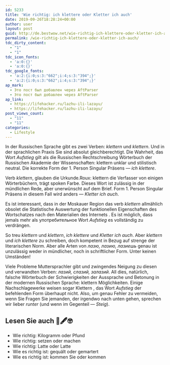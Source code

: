 ```yaml
---
id: 5233
title: 'Wie richtig: ich klettere oder Kletter ich auch'
date: 2019-09-26T18:28:24+00:00
author: user
layout: post
guid: http://de.bestwow.net/wie-richtig-ich-klettere-oder-kletter-ich-auch/
permalink: /wie-richtig-ich-klettere-oder-kletter-ich-auch/
tdc_dirty_content:
  - "1"
  - "1"
tdc_icon_fonts:
  - 'a:0:{}'
  - 'a:0:{}'
tdc_google_fonts:
  - 'a:2:{i:0;s:3:"662";i:4;s:3:"394";}'
  - 'a:2:{i:0;s:3:"662";i:4;s:3:"394";}'
ap_mark:
  - Это пост был добавлен через AftParser
  - Это пост был добавлен через AftParser
ap_link:
  - https://lifehacker.ru/lazhu-ili-lazayu/
  - https://lifehacker.ru/lazhu-ili-lazayu/
post_views_count:
  - "11"
  - "11"
categories:
  - Lifestyle
---
```

In der Russischen Sprache gibt es zwei Verben: _klettern_ und _klettern_. Und in der sprachlichen Praxis Sie sind absolut gleichberechtigt. Die Wahrheit, das Wort _Aufstieg_ gilt als die <span><span> Russischen Rechtschreibung Wörterbuch der Russischen Akademie der Wissenschaften: klettern </span> </span> unklar und stilistisch neutral. Die korrekte Form der 1. Person Singular Präsens — _ich klettere_.

Verb _klettern_, glauben die <span><span> Urkunde.Roux: klettern </span> </span> die Verfasser von einigen Wörterbüchern, trägt spoken Farbe. Dieses Wort ist zulässig in der mündlichen Rede, aber unerwünscht auf dem Brief. Form 1. Person Singular Präsens in diesem Fall wird anders — _Kletter ich auch_.

Es ist interessant, dass in der Moskauer Region das verb _klettern_ allmählich obsolet <span><span> die Statistische Auswertung der funktionellen Eigenschaften des Wortschatzes nach den Materialien des Internets </span> </span>. Es ist möglich, dass jemals mehr als употребительное Wort _Aufstieg_ es vollständig zu verdrängen.

So treu _klettern_ und _klettern_, _ich klettere_ und _Kletter ich auch_. Aber _klettern_ und _ich klettere_ zu schreiben, doch kompetent in Bezug auf strenge der literarischen Norm. Aber alle Arten von _лазю, лазию, лазиешь_ genau ist unzulässig weder in mündlicher, noch in schriftlicher Form. Unter keinen Umständen!

Viele Probleme Muttersprachler gibt und zwingendes Neigung zu diesen und verwandten Verben: _лазий, слазий, залазий_. All dies, natürlich, falsche <span><span> Wörterbuch der Schwierigkeiten der Aussprache und Betonung in der modernen Russischen Sprache: klettern </span> </span> Möglichkeiten. Einige Nachschlagewerke weisen sogar <span><span> Klettern </span> </span>, das Wort _Aufstieg_ der befehlenden Form überhaupt nicht. Also, um genau Fehler zu vermeiden, wenn Sie Fragen Sie jemanden, der irgendwo nach unten gehen, sprechen wir lieber _runter_ (und wenn im Gegenteil — _Steig_).

<div>
  <h2 class="read-also__title">
    <span>Lesen Sie auch</span> <span>📕🖋🤓 </span>
  </h2>
  
  <ul class="read-also__list">
    <li>
      Wie richtig: Kilogramm oder Pfund
    </li>
    <li>
      Wie richtig: setzen oder machen
    </li>
    <li>
      Wie richtig: Latte oder Latte
    </li>
    <li>
      Wie es richtig ist: gequält oder gemartert
    </li>
    <li>
      Wie es richtig ist: kommen Sie oder kommen
    </li>
  </ul>
</div>